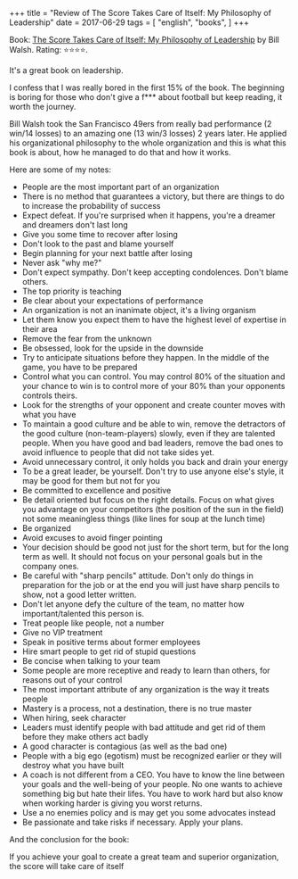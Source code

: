 +++
title = "Review of The Score Takes Care of Itself: My Philosophy of Leadership"
date = 2017-06-29
tags = [
    "english",
    "books",
]
+++

Book: [The Score Takes Care of Itself: My Philosophy of Leadership](https://www.goodreads.com/book/show/6342995) by Bill   Walsh. Rating: ⭐️⭐️⭐️⭐️.

It's a great book on leadership.

I confess that I was really bored in the first 15% of the book. The beginning is boring for those who don't give a f*** about football but keep reading, it worth the journey.

Bill Walsh took the San Francisco 49ers from really bad performance (2 win/14 losses) to an amazing one (13 win/3 losses) 2 years later. He applied his organizational philosophy to the whole organization and this is what this book is about, how he managed to do that and how it works.

Here are some of my notes:

* People are the most important part of an organization
* There is no method that guarantees a victory, but there are things to do to increase the probability of success
* Expect defeat. If you're surprised when it happens, you're a dreamer and dreamers don't last long
* Give you some time to recover after losing
* Don't look to the past and blame yourself
* Begin planning for your next battle after losing
* Never ask "why me?"
* Don't expect sympathy. Don't keep accepting condolences. Don't blame others.
* The top priority is teaching
* Be clear about your expectations of performance
* An organization is not an inanimate object, it's a living organism
* Let them know you expect them to have the highest level of expertise in their area
* Remove the fear from the unknown
* Be obsessed, look for the upside in the downside
* Try to anticipate situations before they happen. In the middle of the game, you have to be prepared
* Control what you can control. You may control 80% of the situation and your chance to win is to control more of your 80% than your opponents controls theirs.
* Look for the strengths of your opponent and create counter moves with what you have
* To maintain a good culture and be able to win, remove the detractors of the good culture (non-team-players) slowly, even if they are talented people. When you have good and bad leaders, remove the bad ones to avoid influence to people that did not take sides yet.
* Avoid unnecessary control, it only holds you back and drain your energy
* To be a great leader, be yourself. Don't try to use anyone else's style, it may be good for them but not for you
* Be committed to excellence and positive
* Be detail oriented but focus on the right details. Focus on what gives you advantage on your competitors (the position of the sun in the field) not some meaningless things (like lines for soup at the lunch time)
* Be organized
* Avoid excuses to avoid finger pointing
* Your decision should be good not just for the short term, but for the long term as well. It should not focus on your personal goals but in the company ones.
* Be careful with "sharp pencils" attitude. Don't only do things in preparation for the job or at the end you will just have sharp pencils to show, not a good letter written.
* Don't let anyone defy the culture of the team, no matter how important/talented this person is.
* Treat people like people, not a number
* Give no VIP treatment
* Speak in positive terms about former employees
* Hire smart people to get rid of stupid questions
* Be concise when talking to your team
* Some people are more receptive and ready to learn than others, for reasons out of your control
* The most important attribute of any organization is the way it treats people
* Mastery is a process, not a destination, there is no true master
* When hiring, seek character
* Leaders must identify people with bad attitude and get rid of them before they make others act badly
* A good character is contagious (as well as the bad one)
* People with a big ego (egotism) must be recognized earlier or they will destroy what you have built
* A coach is not different from a CEO. You have to know the line between your goals and the well-being of your people. No one wants to achieve something big but hate their lifes. You have to work hard but also know when working harder is giving you worst returns.
* Use a no enemies policy and is may get you some advocates instead
* Be passionate and take risks if necessary. Apply your plans.

And the conclusion for the book:

If you achieve your goal to create a great team and superior organization, the score will take care of itself
